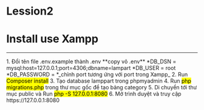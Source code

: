 # Lession2
# Install use Xampp
<hr>
1. Đổi tên file .env.example thành .env  
**copy vô .env**  
  *DB_DSN = mysql:host=127.0.0.1;port=4306;dbname=lampart  
  *DB_USER = root  
  *DB_PASSWORD =  
  *_chỉnh port tương ứng với port trong Xampp_  
2. Run <mark>Composer install</mark>  
3. Tạo database lamppart trong phpmyadmin  
4. Run <mark>php migrations.php</mark> trong thư mục gốc để tạo bảng category   
5. Di chuyển tới thư mục public và Run <mark>php -S 127.0.0.1:8080</mark>  
6. Mở trình duyệt và truy cập https://127.0.0.1:8080  




